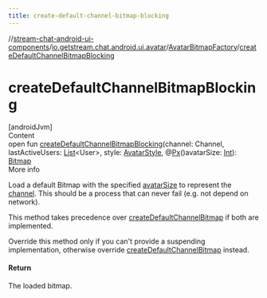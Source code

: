 ```yaml
---
title: create-default-channel-bitmap-blocking
---
```

//[stream-chat-android-ui-components](../../../index.md)/[io.getstream.chat.android.ui.avatar](../index.md)/[AvatarBitmapFactory](index.md)/[createDefaultChannelBitmapBlocking](createDefaultChannelBitmapBlocking.md)



# createDefaultChannelBitmapBlocking  
[androidJvm]  
Content  
open fun [createDefaultChannelBitmapBlocking](createDefaultChannelBitmapBlocking.md)(channel: Channel, lastActiveUsers: [List](https://kotlinlang.org/api/latest/jvm/stdlib/kotlin.collections/-list/index.html)&lt;User&gt;, style: [AvatarStyle](../AvatarStyle/index.md), @[Px](https://developer.android.com/reference/kotlin/androidx/annotation/Px.html)()avatarSize: [Int](https://kotlinlang.org/api/latest/jvm/stdlib/kotlin/-int/index.html)): [Bitmap](https://developer.android.com/reference/kotlin/android/graphics/Bitmap.html)  
More info  


Load a default Bitmap with the specified [avatarSize](createDefaultChannelBitmapBlocking.md) to represent the [channel](createDefaultChannelBitmapBlocking.md). This should be a process that can never fail (e.g. not depend on network).



This method takes precedence over [createDefaultChannelBitmap](createDefaultChannelBitmap.md) if both are implemented.



Override this method only if you can't provide a suspending implementation, otherwise override [createDefaultChannelBitmap](createDefaultChannelBitmap.md) instead.



#### Return  


The loaded bitmap.

  



